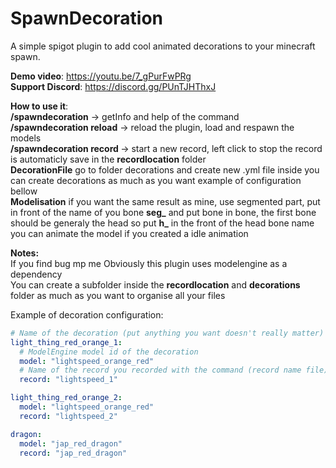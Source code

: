 SpawnDecoration
================
A simple spigot plugin to add cool animated decorations to your minecraft spawn.


**Demo video**: https://youtu.be/7_gPurFwPRg  
**Support Discord**: https://discord.gg/PUnTJHThxJ

**How to use it**:  
**/spawndecoration** -> getInfo and help of the command  
**/spawndecoration reload** -> reload the plugin, load and respawn the models  
**/spawndecoration record <RecordName>** -> start a new record,
left click to stop the record is automaticly save in the **recordlocation**
folder  
**DecorationFile** go to folder decorations and create new .yml file inside you can create
decorations as much as you want example of configuration bellow  
**Modelisation** if you want the same result as mine, use segmented part,
put in front of the name of you bone **seg_** and put bone in bone, the first bone
should be generaly the head so put **h_** in the front of the head bone name
you can animate the model if you created a idle animation

**Notes:**  
If you find bug mp me
Obviously this plugin uses modelengine as a dependency  
You can create a subfolder inside the **recordlocation** and **decorations** folder
as much as you want to organise all your files

Example of decoration configuration:

```yaml
# Name of the decoration (put anything you want doesn't really matter)
light_thing_red_orange_1:
  # ModelEngine model id of the decoration
  model: "lightspeed_orange_red"
  # Name of the record you recorded with the command (record name file)
  record: "lightspeed_1"

light_thing_red_orange_2:
  model: "lightspeed_orange_red"
  record: "lightspeed_2"

dragon:
  model: "jap_red_dragon"
  record: "jap_red_dragon"
```